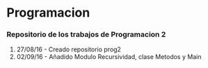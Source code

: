 # Programacion
### Repositorio de los trabajos de Programacion 2

1. 27/08/16 - Creado repositorio prog2
2. 02/09/16 - Añadido Modulo Recursividad, clase Metodos y Main
